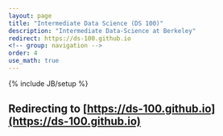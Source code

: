 ```yaml
---
layout: page
title: "Intermediate Data Science (DS 100)"
description: "Intermediate Data-Science at Berkeley"
redirect: https://ds-100.github.io
<!-- group: navigation -->
order: 4
use_math: true
---
```

{% include JB/setup %}

## Redirecting to [https://ds-100.github.io](https://ds-100.github.io)


<!--
This document contains early descriptions of a course that is actively under development.
I am sharing this information to collect feedback and help students plan for future courses.
Students who are interested in DS100 and would like more details should contact [me](index)!

<br/>
<br/>

# DS100: Principles & Techniques of Data Science

<div class="container-fluid">
<div class="row">
<div markdown="1" class="col-sm-9">
**Summary:** Combining data, computation, and inferential thinking, data science is redefining how people and organizations solve challenging problems and understand the world.
This intermediate level class bridges between [Data 8](http://data8.org/fa16/) and upper division computer science and statistics courses as well as methods courses in other fields.
In this class, students will master the data science life-cycle and learn many of the basic principles and techniques of data science spanning algorithms, statistics, machine learning, visualization, and data systems.
Skills and expertise developed in this class will enable students to pursue careers in data science or apply data-science to research.


### Goals

* Students will build the basic understanding of the concepts in data science enabling them to apply computational and inferential thinking to real-world problems

* Students will develop the foundation needed to learn new data science techniques and concepts quickly thereby excelling in advanced Berkeley courses in data-management ([CS186](http://www.cs186berkeley.net)), machine learning ([CS189](https://people.eecs.berkeley.edu/~jrs/189/)), and statistics

* Students will develop skills needed to start careers as data scientists


</div>
<div class="col-md-3" markdown="1">
![lifecycle](assets/images/lifecycle2.png){:height="200px"}
</div>
</div>
</div>



## Context

This course is a gateway to upper division courses in both the foundations and the application of data science principles and techniques.
We expect that DS100 will be widely enrolled by students in many majors, as well as graduate students in many fields, but it will be held to a moderate size in the first offering.
In the first offering of this class we would like to keep enrollment relatively small, around 100, to enable closer interaction with students as challenges arise.  We expect later offerings to be substantially larger.


## Prerequisites

While we are working to make this class widely accessible in the initial ([beta](https://en.wikipedia.org/wiki/Software_release_life_cycle)) version of the class we plan to require the following (or equivalent):

1. **Foundations of Data Science:** [**CS/INFO/Stat C8**](http://data8.org/fa16/)  This is an *excellent* class that covers much of the material in DS100 but at a higher level.  This class provides basic exposure to python programming and working with tabular data as well as visualization, statistics, and ML.


1. **Computing:** *The Structure and Interpretation of Computer Programs* [**CS61a**](http://cs61a.org)  or *Computational Structures in Data Science* [**CS88**](http://cs88-website.github.io:)   These courses will provide additional background in python programming (e.g., *for loops*, *lambdas*, *debugging*, and *complexity*) that will enable DS100 to focus more on the concepts in Data Science and less on the details of programming in python.  However, students that are proficient in python may request to have these pre-requisites waived.


1. **Math:** *Calculus and Linear Algebra* ([Math 54](https://math.berkeley.edu/~nadler/54fall2015.html) or [EE 16a](http://inst.eecs.berkeley.edu/~ee16a/fa16/)): We will need some basic concepts like linear operators, eigenvectors, derivatives, and integrals to enable statistical inference and derive new prediction algorithms.  Students with a strong mathematics background may be able to skip this prerequisite.  *This may be satisfied concurrently to DS100*


## Textbooks:

Because data science is a relatively new and rapidly evolving discipline there is no single *ideal* textbook for the course.
Instead we plan to use reading from a collection of books all of which are free.
However, we have listed a few optional books that will provide additional context for those who are interested.

#### Primary Books
* **[Introduction to Statistical Learning:](http://www-bcf.usc.edu/~gareth/ISL/)** (Free online PDF) This book is a great reference for the machine learning and some of the statistics material in the class

* **[Data Science from Scratch:](http://shop.oreilly.com/product/0636920033400.do)** (Free to Berkeley students) This more applied book covers many of the topics in this class using Python but doesn't go into sufficient depth for some of the more mathematical material.

#### Secondary Books
*  **[Doing Data Science:](http://shop.oreilly.com/product/0636920028529.do)** This books provides a unique case-study view of data science but uses R and not Python.




## Current *Tentative* Course Outline

{% assign counter = 1 %}

### Module 0: *Course Overview*

* **(Lecture {{ counter }}) {% assign counter = counter | plus: 1 %} *Course Overview*:** What is data science and how does this class relate to it?


* **(Lecture {{ counter }}) {% assign counter = counter | plus: 1 %} *The Data Science Lifecycle*:** In this lecture we will work through the entire data science lifecycle by exploring the "presidential" tweets.


### Module 1: *Data Science Lifecycle*

* **(Lecture {{ counter }}) {% assign counter = counter | plus: 1 %}
*Problem Formulation and Domain Understanding*:**
In this lecture we will discuss the challenges of experimental design (sampling, observational, controlled), and data collection.

* **(Lecture {{ counter }}) {% assign counter = counter | plus: 1 %}
*Data Acquisition Cleaning*:**
In this lecture we will explore the process of collecting and cleaning data from a variety of sources and formats. We will also introduce the dataset we will study for the next two weeks (tweets around the debates) and discuss some of the challenges in collecting and cleaning the data.  In this lecture we will begin to introduce dataframes.

* **(Lecture {{ counter }}) {% assign counter = counter | plus: 1 %}
*Descriptive Analysis*:**
In this lecture we will analyze the tweets around the debates in conjunction with debate transcripts to get a better understanding of the data, the questions we wanted to answer and the types of questions we may want to explore.  In this lecture we will emphasize visualization.

* **(Lecture {{ counter }}) {% assign counter = counter | plus: 1 %}
*Inferential Analysis*:**
In this lecture we will explore basic techniques around regression and uncertainty measures to infer properties of the data and evaluate our earlier hypothesis.  We will also discuss some of the challenges around communicating these results.



The remainder of the course is then divided into topic areas that dive deeper into the concepts and principles in data science.  While these lectures are organized topically they will make frequent references to concepts through-out the data science lifecycle.



### Module 2: *Data System*

* **(Lecture {{ counter }}) {% assign counter = counter | plus: 1 %}
*Working with relational data, introduction to SQL*:**

* **(Lecture {{ counter }}) {% assign counter = counter | plus: 1 %}
*Database design: schemas and normalization*:**

* **(Lecture {{ counter }}) {% assign counter = counter | plus: 1 %}
*Analytics at Scale: Understanding Data Parallel Algorithms and Physical Layout (partitioning, indexing and replication)*:**

* **(Lecture {{ counter }}) {% assign counter = counter | plus: 1 %}
*Overview of the big-data ecosystem: Data Warehouses, Data Lakes, and MapReduce*:**

### Module 3: *Descriptive and Inferential Statistics*


* **(Lecture {{ counter }}) {% assign counter = counter | plus: 1 %}
*Data summarization, visualization and communication*:**

* **(Lecture {{ counter }}) {% assign counter = counter | plus: 1 %}
*Dimensionality Reduction with PCA*:**

* **(Lecture {{ counter }}) {% assign counter = counter | plus: 1 %}
*Modeling data: random variables and distributions*:**

* **(Lecture {{ counter }}) {% assign counter = counter | plus: 1 %}
*Power-laws and the challenges of data skew*:**

* **(Lecture {{ counter }}) {% assign counter = counter | plus: 1 %}
*Hypothesis testing and false discovery*:**

* **(Lecture {{ counter }}) {% assign counter = counter | plus: 1 %}
*Review of Inferential Statistical Methods*:**




### Module 4: *Statistics and Machine Learning*

* **(Lecture {{ counter }}) {% assign counter = counter | plus: 1 %}
*The Taxonomy of Machine Learning Methods*:**

* **(Lecture {{ counter }}) {% assign counter = counter | plus: 1 %}
*Least Squares regression and Loss Functions*:**

* **(Lecture {{ counter }}) {% assign counter = counter | plus: 1 %}
*Feature Engineering*:**

* **(Lecture {{ counter }}) {% assign counter = counter | plus: 1 %}
*Overfitting and the bias variance Trade-off*:**

* **(Lecture {{ counter }}) {% assign counter = counter | plus: 1 %}
*Regularization and Cross Validation*:**

* **(Lecture {{ counter }}) {% assign counter = counter | plus: 1 %}
*Generalization of loss functions to logistic regression*:**

* **(Lecture {{ counter }}) {% assign counter = counter | plus: 1 %}
*Classification and Regression Trees*:**

* **(Lecture {{ counter }}) {% assign counter = counter | plus: 1 %}
*Overview of Deep Learning and its Connection to Regression*:**

* **(Lecture {{ counter }}) {% assign counter = counter | plus: 1 %}
*Clustering and Mixture of Gaussians*:**

* **(Lecture {{ counter }}) {% assign counter = counter | plus: 1 %}
*Course Review*:**
 -->


<!--
* **(Lecture {{ counter }}) {% assign counter = counter | plus: 1 %} *Course Overview*:** What is data science and how does this class relate to it?

{% include collapse begin="true" %}
This lecture will setup the importance of data centric thinking by discussing how data is shaping society and how data science is quickly becoming a driving force across government, industry, and research.  We will introduce the data science life-cycle and describe the skills required in data science. Finally, we will provide background on the teach staff and organization of the class.

#### Learning Objectives:
* The importance of data and computational thinking in society
* The roles and skills of data scientists
* Organization of the class

{% include collapse end="true" %}


* **(Lecture {{ counter }}) {% assign counter = counter | plus: 1 %} *The Data Science Lifecycle*:** What is the workflow of a data scientist and what should I have learned in DS8?

{% include collapse begin="true" %}
This lecture will work through each state of the data science life-cycle by examining a real dataset.  This lecture we will refresh the students on the DS8 dataframe and the notebook interface.  The lecture will span data acquisition, some basic cleaning, visualization, statistical summarization, and ultimately we will build a basic predictive model.

#### Learning Objectives:
* The stages of the data science life-cycle
* Recall how to work with dataframes and notebooks
* Concepts covered throughout the rest of the class

{% include collapse end="true" %}


### Module 1: *Kinds of Data*

* **(Lecture {{ counter }}) {% assign counter = counter | plus: 1 %} *Working with Text and Semi-Structured Data*:** How do I transform textual and semi-structured data into easy to manipulate tabular representations?

{% include collapse begin="true" %}
In this lecture we will begin to get our hands dirty with real data.  In particular we will work with CSV and JSON log data and discuss how to transform this data into a table.

#### Learning Objectives:
* Become familiar with the challenges of operating on text and semi-structured data
* Learn basics of regular expressions
* Learn how to manipulate and traverse DOM/JSON

{% include collapse end="true" %}


* **(Lecture {{ counter }}) {% assign counter = counter | plus: 1 %} *Spatial and Temporal Data*:** How do I reconcile time and space across different datasets.

{% include collapse begin="true" %}
This lecture will discuss the ubiquity of spatial and temporal data and discuss some of the key questions and challenges surrounding this data.  In particular, where and why do we study spatial and temporal data, how do we align space and time across datasets, the need for smoothing, interpolation, and extrapolation, as well as the various representations of space and time.
{% include collapse end="true" %}


* **(Lecture {{ counter }}) {% assign counter = counter | plus: 1 %} *Multimedia Data*:** How do I extract and encode information from images and videos?

{% include collapse begin="true" %}
This lecture will deal with the various formats of multimedia data and the challenges of working with this data.  We will discuss issues around meta-data as well as the use of techniques in computer vision to extract important signal from this data that we can later analyze.  This will bring some discussion about machine learning earlier into the class.
{% include collapse end="true" %}

* **(Lecture {{ counter }}) {% assign counter = counter | plus: 1 %} *Network Data*:** How do I reason about relationships between data?

{% include collapse begin="true" %}
This lecture will discuss the use of graphs as a mechanism to represent data.  We will review the various types of graphs (directed, undirected, bipartite, DAGs) and their interpretations as data.  We will discuss how graphs can be stored in dataframes and some of the important questions we will want to answer about graphs as we move through the course.
{% include collapse end="true" %}


### Module 2: *SQL and Data Management*

* **(Lecture {{ counter }}) {% assign counter = counter | plus: 1 %} *Introduction to SQL*:**
   What and why is SQL and how do I use it? (Basic queries)

{% include collapse begin="true" %}
This lecture will introduce the SQL language by motivating the use of a common declarative specification for data transformations.  We will introduce the concept of a database as a system to store, manage, and retrieve data.  We will describe the concept of a table with a schema and introduce basic queries to access the data (select where and groupby).  In this lecture we will assume that the schema and data have already been determined.
{% include collapse end="true" %}



* **(Lecture {{ counter }}) {% assign counter = counter | plus: 1 %} *Advanced SQL*:** How do I bring tables together, build complex queries, and reason about their costs?

{% include collapse begin="true" %}
This lecture picks up where the previous left off by introducing joins and more complex nested SQL queries.
{% include collapse end="true" %}

* **(Lecture {{ counter }}) {% assign counter = counter | plus: 1 %} *Data Modeling and Normalization*:** How do I organized for easy access and error free updates.

{% include collapse begin="true" %}
This lecture will cover schema design by introducing the concept of normalization.  We will organize data for one of our running examples.  We will introduce the star-schema as a common mechanism to organize information in a normalized form. Finally we will discuss how to insert and update tuples in a database.
{% include collapse end="true" %}

* **(Lecture {{ counter }}) {% assign counter = counter | plus: 1 %} *Physical Data Management*:** How do I organize data for fast access at scale?

{% include collapse begin="true" %}
This lecture will cover techniques to improve data access performance in database systems.  In particular we will discuss how indexes can be used to improve point lookups and range queries and some of the tradeoffs of adding indexes.   We will also introduce distributed data-processing in the BSP/Map-Reduce paradigm and discuss data partitioning.
{% include collapse end="true" %}

* **(Lecture {{ counter }}) {% assign counter = counter | plus: 1 %} *Big Data Ecosystem*:** How is data stored and managed in large organizations?

{% include collapse begin="true" %}
This lecture will provide a survey of the terms and technologies used to manage data in large organizations.  In particular we will discuss the differences between Data Warehouses, Datamarts and Data Lakes.  We will discuss the disaggregation of data processing systems across HDFS -- (Hadoop, Spark) -- (HIVE, PIG, SparkSQL, Dataframes).  We will also mention some of the non-relational technologies including the common KV-Stores: Casandra and Mongo as well as the Pub-sub/stream systems like Kafka and Storm.  The goal is not to understand the details behind how these technologies work but instead their motivations and the implications on getting data from them.
{% include collapse end="true" %}


### Module 3: *Understanding the Data*

* **(Lecture {{ counter }}) {% assign counter = counter | plus: 1 %} *Summary Tables and Plots*:** What does the data look like?

{% include collapse begin="true" %}
**To be finished soon!**

* Use of aggregation, rollup, and slicing as mechanism to understand data
* Scatter plots, histograms, whisker plots
* Log scales
* Summarizing text and image data
{% include collapse end="true" %}


* **(Lecture {{ counter }}) {% assign counter = counter | plus: 1 %} *Sketching and Stream Summarization*:** How can I summarize data efficiently at scale?

{% include collapse begin="true" %}
**To be finished soon!**

* Challenges of working with streams of data: limited memory
* Bloom Filters
* Count-Min Sketch
* Reservoir Sampling
{% include collapse end="true" %}




* **(Lecture {{ counter }}) {% assign counter = counter | plus: 1 %} *Working with Random Variables*:** What do I expect to see?

{% include collapse begin="true" %}
**To be finished soon!**

* Compute expectations
* Manipulate expectations
* Compute marginals and conditionals
* Concept of independence
{% include collapse end="true" %}


* **(Lecture {{ counter }}) {% assign counter = counter | plus: 1 %} *Power Laws*:** What if my data is far from normal?

{% include collapse begin="true" %}
**To be finished soon!**

* Common pattern in many real-world datasets
* Why so common
* How to visualize
* Forms of power-laws
* Implications on statistics
{% include collapse end="true" %}




* **(Lecture {{ counter }}) {% assign counter = counter | plus: 1 %} *Parameter Estimation*:**How do I estimate the parameters of data distributions?

{% include collapse begin="true" %}
**To be finished soon!**

* Concept of maximum likelihood
* Derivation of maximum likelihood estimators
* Bias and Variance
{% include collapse end="true" %}



* **(Lecture {{ counter }}) {% assign counter = counter | plus: 1 %} *Bayesian Posteriors*:** How can I encode prior knowledge into my estimates?

{% include collapse begin="true" %}
**To be finished soon!**

* Motivation and role of priors
* Bayes Theorem
* MAP estimation
* Philosophical discussion about differences in perspectives between Bayesians and frequentists
{% include collapse end="true" %}



* **(Lecture {{ counter }}) {% assign counter = counter | plus: 1 %} *Confidence and Credibility Intervals*:** What is a reasonable range of values I might expect?

{% include collapse begin="true" %}
**To be finished soon!**

* Meaning of intervals
* How to compute from data
* Implications of frequentist vs Bayesian

{% include collapse end="true" %}


* **(Lecture {{ counter }}) {% assign counter = counter | plus: 1 %} *Hypothesis Testing*:** Did my treatment have a significant effect?

{% include collapse begin="true" %}
**To be finished soon!**

* Experimental design
* A-B testing (Welch's T-test)
* Likelihood ratio tests
* Bootstrap/Permutation Tests
{% include collapse end="true" %}




### Module 4: *Making Predictions*


* **(Lecture {{ counter }}) {% assign counter = counter | plus: 1 %} *Overview of Machine Learning*:** What is machine learning?

{% include collapse begin="true" %}
**To be finished soon!**

* Applications of ML
* Taxonomy of ML (from 186 lecture)
* Fundamental challenges: noise, signal, objective
{% include collapse end="true" %}



* **(Lecture {{ counter }}) {% assign counter = counter | plus: 1 %} *Linear Regression*:** How do I model linear relationships?

{% include collapse begin="true" %}
**To be finished soon!**

* Linear relationships in data
* Likelihood/Loss Functions
* MLE estimation
{% include collapse end="true" %}



* **(Lecture {{ counter }}) {% assign counter = counter | plus: 1 %} *Logistic Regression*:** How do I make predictions on categorical data?

{% include collapse begin="true" %}
**To be finished soon!**

* Logistic Likelihood/loss function
* Gradient descent
* Stochastic gradient descent as an estimator of gradient
{% include collapse end="true" %}



* **(Lecture {{ counter }}) {% assign counter = counter | plus: 1 %} *Feature Engineering*:** What if there is a non-linear relationship between $X$ and $Y$?

{% include collapse begin="true" %}
**To be finished soon!**

* Categorical data: one-hot-encoding
* Text data: Bag-of-words
* Image data: histograms, filters
* Basis functions
* Allude to over-fitting
{% include collapse end="true" %}




* **(Lecture {{ counter }}) {% assign counter = counter | plus: 1 %} *Overfitting and the Bias Variance Tradeoff*:** Why don't my predictions generalize?

{% include collapse begin="true" %}
**To be finished soon!**

* Bias / Variance tradeoff at a high-level
* Derive fundamental bias / variance tradeoff for squared loss
* Introduce regularization and connect to priors
* Cross validation algorithm

{% include collapse end="true" %}




* **(Lecture {{ counter }}) {% assign counter = counter | plus: 1 %} *Classification and Regression Trees*:**  How do I model complex discontinuous relationships?

{% include collapse begin="true" %}
**To be finished soon!**

* Ability to capture piecewise non-linearity
* Basic algorithm (C4.5)
* Challenges of over-fitting pruning and model averaging

{% include collapse end="true" %}



* **(Lecture {{ counter }}) {% assign counter = counter | plus: 1 %} *Advanced Techniques in Supervised Learning*:** To infinite dimensions and beyond.

{% include collapse begin="true" %}
**To be finished soon!**

* The kernel trick as a generalization of feature engineering  SVMs
   * Demonstrate how to use library and discuss tradeoffs
* Deep Learning as a generalization of LR and feature engineering
   * Demonstrate how to use library and discuss tradeoffs
* Ensemble methods and model averaging (connect back to boostrap)
{% include collapse end="true" %}


* **(Lecture {{ counter }}) {% assign counter = counter | plus: 1 %} *Clustering for unsupervised Learning*:** How do I find groups of similar data.

{% include collapse begin="true" %}
**To be finished soon!**

* Problem formulation
   * Important discussion on distance functions ...
* K-Means clustering algorithm
* Choosing a good initialization
* Distance based clustering (DBSCAN)
{% include collapse end="true" %}



* **(Lecture {{ counter }}) {% assign counter = counter | plus: 1 %} *Dimensionality Reduction*:** How do I project my data into a lower dimensional space.

{% include collapse begin="true" %}
**To be finished soon!**

* Curse of dimensionality: challenges of working with high-dimensional data
* Simple techniques to reduce dimension: random projections and hashing
* SVD/PCA as more advanced technique
{% include collapse end="true" %}



* **(Lecture {{ counter }}) {% assign counter = counter | plus: 1 %} *Course Review*:** What did I learn in this class?

{% include collapse begin="true" %}
**To be finished soon!**

* Far too much!
{% include collapse end="true" %}

 -->



